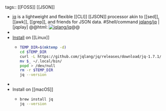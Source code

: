 tags:: [[FOSS]] [[JSON]]

- [jq](https://jqlang.github.io/jq/) is a lightweight and flexible [[CLI]] [[JSON]] processor akin to [[sed]], [[awk]], [[grep]], and friends for JSON data. #Shell/command
  [jqlang/jq](https://github.com/jqlang/jq) | [jqplay]
  @@html: <a href="https://github.com/jqlang/jq/"><img src="https://github-readme-stats-astronomer.vercel.app/api/pin/?username=jqlang&repo=jq&theme=tokyonight" alt="jqlang/jq"/></a>@@
-
- [Install](https://github.com/jqlang/jq#installation) on [[Linux]]
	- ```bash
	  TEMP_DIR=$(mktemp -d)
	  cd $TEMP_DIR
	  curl -L https://github.com/jqlang/jq/releases/download/jq-1.7.1/jq-linux-amd64 --output "jq"
	  mv $_ ~/.local/bin/
	  popd > /dev/null
	  rm -r $TEMP_DIR
	  jq --version
	  ```
-
- Install on [[macOS]]
	- ```bash
	  brew install jq
	  jq --version
	  ```